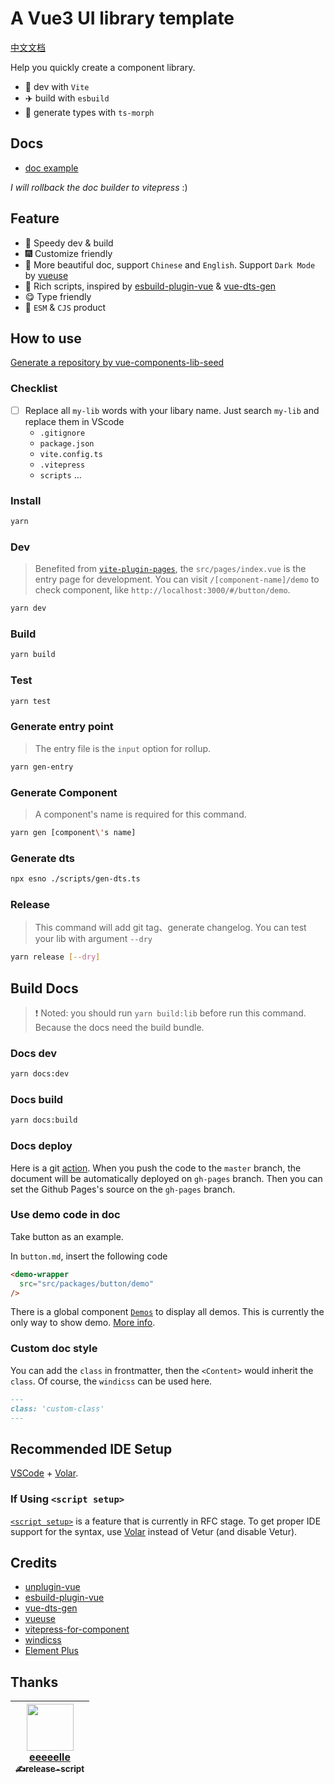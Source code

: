 # A Vue3 UI library template

[中文文档](https://github.com/zouhangwithsweet/vue-components-lib-seed/blob/master/README.zh-CN.md)

Help you quickly create a component library.

- :rocket: dev with `Vite`
- :airplane: build with `esbuild`
- :helicopter: generate types with `ts-morph`

## Docs

- [doc example](https://vuecomponent-seed.vercel.app/)

*I will rollback the doc builder to vitepress* :)

## Feature

- :rainbow: Speedy dev & build
- :fireworks: Customize friendly
- :pencil: More beautiful doc, support `Chinese` and `English`. Support `Dark Mode` by [vueuse](https://github.com/vueuse/vueuse)
- :lollipop: Rich scripts, inspired by [esbuild-plugin-vue](https://github.com/egoist/esbuild-plugin-vue) & [vue-dts-gen](https://github.com/egoist/vue-dts-gen)
- :yum: Type friendly
- :truck: `ESM` & `CJS` product

## How to use

[Generate a repository by vue-components-lib-seed](https://github.com/zouhangwithsweet/vue-components-lib-seed/generate)

### Checklist

- [ ] Replace all `my-lib` words with your libary name. Just search `my-lib` and replace them in VScode
  - `.gitignore`
  - `package.json`
  - `vite.config.ts`
  - `.vitepress`
  - `scripts` ...

### Install

```bash
yarn
```

### Dev

> Benefited from  [`vite-plugin-pages`](https://github.com/hannoeru/vite-plugin-pages), the `src/pages/index.vue` is the entry page for development. You can visit `/[component-name]/demo` to check component, like `http://localhost:3000/#/button/demo`.

```bash
yarn dev
```

### Build

```bash
yarn build
```

### Test

```bash
yarn test
```

### Generate entry point

> The entry file is the `input` option for rollup.

```bash
yarn gen-entry
```

### Generate Component

> A component's name is required for this command.

```bash
yarn gen [component\'s name]
```

### Generate dts

```bash
npx esno ./scripts/gen-dts.ts
```

### Release

> This command will add git tag、generate changelog. You can test your lib with argument `--dry`

```bash
yarn release [--dry]
```

## Build Docs

> :exclamation: Noted: you should run `yarn build:lib` before run this command. Because the docs need the build bundle.

### Docs dev

```bash
yarn docs:dev
```

### Docs build

```bash
yarn docs:build
```

### Docs deploy

Here is a git [action](https://github.com/zouhangwithsweet/vue-components-lib-seed/blob/master/.github/workflows/build.yml). When you push the code to the `master` branch, the document will be automatically deployed on `gh-pages` branch.
Then you can set the Github Pages's source on the `gh-pages` branch.

### Use demo code in doc

Take button as an example.

In `button.md`, insert the following code

```html
<demo-wrapper
  src="src/packages/button/demo"
/>
```

There is a global component [`Demos`](https://github.com/zouhangwithsweet/fisand-doc/blob/feat_fisand_doc/src/client/app/components/Demos.vue) to display all demos.
This is currently the only way to show demo. [More info](https://github.com/zouhangwithsweet/fisand-doc/blob/feat_fisand_doc/src/node/markdown/plugins/demo.ts).

### Custom doc style

You can add the `class` in frontmatter, then the `<Content>` would inherit the `class`. Of course, the `windicss` can be used here.

```markdown
---
class: 'custom-class'
---
```

## Recommended IDE Setup

[VSCode](https://code.visualstudio.com/) + [Volar](https://github.com/johnsoncodehk/volar).

### If Using `<script setup>`

[`<script setup>`](https://github.com/vuejs/rfcs/pull/227) is a feature that is currently in RFC stage. To get proper IDE support for the syntax, use [Volar](https://marketplace.visualstudio.com/items?itemName=johnsoncodehk.volar) instead of Vetur (and disable Vetur).

## Credits

- [unplugin-vue](https://github.com/sxzz/unplugin-vue)
- [esbuild-plugin-vue](https://github.com/egoist/esbuild-plugin-vue)
- [vue-dts-gen](https://github.com/egoist/vue-dts-gen)
- [vueuse](https://github.com/vueuse/vueuse)
- [vitepress-for-component](https://github.com/dewfall123/vitepress-for-component)
- [windicss](https://github.com/windicss/windicss)
- [Element Plus](https://github.com/element-plus/element-plus)

## Thanks

| [<img src="https://avatars.githubusercontent.com/u/73626725?v=4" width="75px;"/><br/>eeeeelle<br/> <sub>:writing_hand:release-script</sub>](https://github.com/eeeeelle) |
| :---: |
